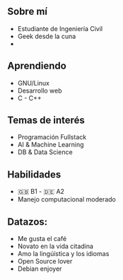 

## Sobre mí
- Estudiante de Ingeniería Civil
- Geek desde la cuna
- 

## Aprendiendo
- GNU/Linux
- Desarrollo web
- C - C++

## Temas de interés
- Programación Fullstack
- AI & Machine Learning
- DB & Data Science
  
## Habilidades

- 🇬🇧 B1 - 🇩🇪 A2
- Manejo computacional moderado

## Datazos:

- Me gusta el café
- Novato en la vida citadina
- Amo la lingúística y los idiomas
- Open Source lover
- Debian enjoyer
